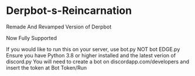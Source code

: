 # Derpbot-s-Reincarnation

Remade And Revamped Version of Derpbot

Now Fully Supported

If you would like to run this on your server, use bot.py NOT bot EDGE.py
Ensure you have Python 3.8 or higher installed and the latest verion of discord.py
You will need to create a bot on discordapp.com/developers and insert the token at Bot Token/Run

